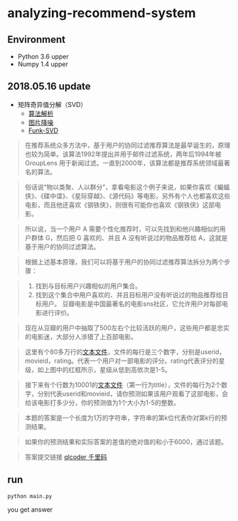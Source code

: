 # analyzing-recommend-system
## Environment 
- Python 3.6 upper
- Numpy 1.4 upper

## 2018.05.16 update
- 矩阵奇异值分解（SVD）
    - [算法解析](https://github.com/ThomasHuai/Recommend/tree/master/matrix_factorization/svd)
    - [图片降噪](https://github.com/ThomasHuai/Recommend/tree/master/matrix_factorization/svd/image_denoising)
    - [Funk-SVD](https://github.com/ThomasHuai/Recommend/blob/master/matrix_factorization/svd/svd.pyx)

> 在推荐系统众多方法中，基于用户的协同过滤推荐算法是最早诞生的，原理也较为简单。该算法1992年提出并用于邮件过滤系统，两年后1994年被 GroupLens 用于新闻过滤。一直到2000年，该算法都是推荐系统领域最著名的算法。

> 俗话说“物以类聚、人以群分”，拿看电影这个例子来说，如果你喜欢《蝙蝠侠》、《碟中谍》、《星际穿越》、《源代码》等电影，另外有个人也都喜欢这些电影，而且他还喜欢《钢铁侠》，则很有可能你也喜欢《钢铁侠》这部电影。

> 所以说，当一个用户 A 需要个性化推荐时，可以先找到和他兴趣相似的用户群体 G，然后把 G 喜欢的、并且 A 没有听说过的物品推荐给 A，这就是基于用户的协同过滤算法。

> 根据上述基本原理，我们可以将基于用户的协同过滤推荐算法拆分为两个步骤：

> 1. 找到与目标用户兴趣相似的用户集合。
> 2. 找到这个集合中用户喜欢的、并且目标用户没有听说过的物品推荐给目标用户。
> 豆瓣电影是中国最著名的电影sns社区，它允许用户对每部电影进行评价。 


> 现在从豆瓣的用户中抽取了500左右个比较活跃的用户，这些用户都是忠实的电影迷，大部分人涉猎了上百部电影。

> 这里有个80多万行的[文本文件](http://www.qlcoder.com/download/train.txt)，文件的每行是三个数字，分别是userid，movieid，rating。代表一个用户对一部电影的评分。rating代表评分的星级，如上图中的红框所示，星级从低到高依次是1-5。

> 接下来有个行数为10001的[文本文件](http://www.qlcoder.com/download/test.txt)（第一行为title），文件的每行为2个数字，分别代表userid和movieid，请你预测如果该用户观看了这部电影，会给该电影打多少分，你的预测值为1个大小为1-5的整数。

> 本题的答案是一个长度为1万的字符串，字符串的第k位代表你对第k行的预测结果。

> 如果你的预测结果和实际答案的差值的绝对值的和小于6000，通过该题。

> 答案提交链接 [qlcoder 千里码](http://www.qlcoder.com/task/7650)


## run
```
python main.py
```

you get answer
